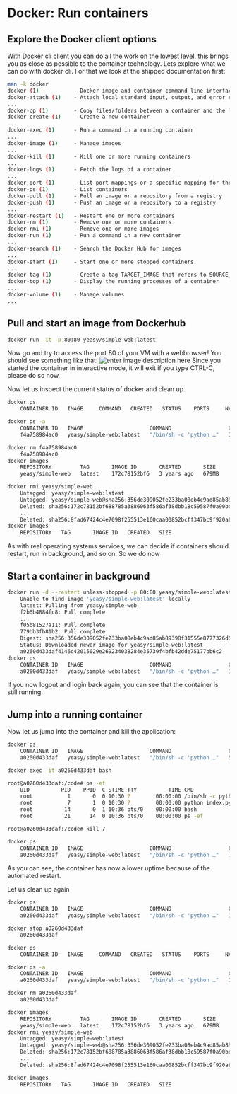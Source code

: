 # Docker: Run containers

## Explore the Docker client options
With Docker cli client you can do all the work on the lowest level, this brings you as close as possible to the container technology.
Lets explore what we can do with docker cli. For that we look at the shipped documentation first:
```bash
man -k docker
docker (1)           - Docker image and container command line interface
docker-attach (1)    - Attach local standard input, output, and error streams to a running container
...
docker-cp (1)        - Copy files/folders between a container and the local filesystem
docker-create (1)    - Create a new container
...
docker-exec (1)      - Run a command in a running container
...
docker-image (1)     - Manage images
...
docker-kill (1)      - Kill one or more running containers
...
docker-logs (1)      - Fetch the logs of a container
...
docker-port (1)      - List port mappings or a specific mapping for the container
docker-ps (1)        - List containers
docker-pull (1)      - Pull an image or a repository from a registry
docker-push (1)      - Push an image or a repository to a registry
...
docker-restart (1)   - Restart one or more containers
docker-rm (1)        - Remove one or more containers
docker-rmi (1)       - Remove one or more images
docker-run (1)       - Run a command in a new container
...
docker-search (1)    - Search the Docker Hub for images
...
docker-start (1)     - Start one or more stopped containers
...
docker-tag (1)       - Create a tag TARGET_IMAGE that refers to SOURCE_IMAGE
docker-top (1)       - Display the running processes of a container
...
docker-volume (1)    - Manage volumes
...
```

## Pull and start an image from Dockerhub
```bash
docker run -it -p 80:80 yeasy/simple-web:latest
```
Now go and try to access the port 80 of your VM with a webbrowser!
You should see something like that:
![enter image description here](https://github.com/joe-speedboat/workshop.docker/raw/main/images/http_simple_web.png)
Since you started the container in interactive mode, it will exit if you type CTRL-C, please do so now.

Now let us inspect the current status of docker and clean up.
```bash
docker ps 
	CONTAINER ID   IMAGE     COMMAND   CREATED   STATUS    PORTS     NAMES

docker ps -a
	CONTAINER ID   IMAGE                     COMMAND                  CREATED         STATUS                     PORTS     NAMES
	f4a758984ac0   yeasy/simple-web:latest   "/bin/sh -c 'python …"   3 minutes ago   Exited (0) 3 minutes ago             dreamy_diffie

docker rm f4a758984ac0
	f4a758984ac0
docker images
	REPOSITORY         TAG       IMAGE ID       CREATED       SIZE
	yeasy/simple-web   latest    172c78152bf6   3 years ago   679MB

docker rmi yeasy/simple-web
	Untagged: yeasy/simple-web:latest
	Untagged: yeasy/simple-web@sha256:356de309052fe233ba08eb4c9ad85ab89398f31555e8777326d57307ac913727
	Deleted: sha256:172c78152bf688785a3886063f586af38dbb18c59587f0a90bd57490ef06c251
	...
	Deleted: sha256:8fad67424c4e7098f255513e160caa00852bcff347bc9f920a82ddf3f60229de
docker images
	REPOSITORY   TAG       IMAGE ID   CREATED   SIZE
```

As with real operating systems services, we can decide if containers should restart, run in background, and so on.
So we do now

## Start a container in background
```bash
docker run -d --restart unless-stopped -p 80:80 yeasy/simple-web:latest
	Unable to find image 'yeasy/simple-web:latest' locally
	latest: Pulling from yeasy/simple-web
	f2b6b4884fc8: Pull complete 
	...
	f05b81527a11: Pull complete 
	779bb3fb81b2: Pull complete 
	Digest: sha256:356de309052fe233ba08eb4c9ad85ab89398f31555e8777326d57307ac913727
	Status: Downloaded newer image for yeasy/simple-web:latest
	a0260d433daf4146c42015029e269234038284e35739f4bfb42dde75177bb6c2
docker ps
	CONTAINER ID   IMAGE                     COMMAND                  CREATED          STATUS         PORTS                               NAMES
	a0260d433daf   yeasy/simple-web:latest   "/bin/sh -c 'python …"   13 seconds ago   Up 9 seconds   0.0.0.0:80->80/tcp, :::80->80/tcp   laughing_taussig
```
If you now logout and login back again, you can see that the container is still running.

## Jump into a running container
Now let us jump into the container and kill the application:
```bash
docker ps
	CONTAINER ID   IMAGE                     COMMAND                  CREATED         STATUS         PORTS                               NAMES
	a0260d433daf   yeasy/simple-web:latest   "/bin/sh -c 'python …"   5 minutes ago   Up 5 minutes   0.0.0.0:80->80/tcp, :::80->80/tcp   laughing_taussig

docker exec -it a0260d433daf bash

root@a0260d433daf:/code# ps -ef
	UID          PID    PPID  C STIME TTY          TIME CMD
	root           1       0  0 10:30 ?        00:00:00 /bin/sh -c python index.py
	root           7       1  0 10:30 ?        00:00:00 python index.py
	root          14       0  1 10:36 pts/0    00:00:00 bash
	root          21      14  0 10:36 pts/0    00:00:00 ps -ef

root@a0260d433daf:/code# kill 7

docker ps
	CONTAINER ID   IMAGE                     COMMAND                  CREATED         STATUS         PORTS                               NAMES
	a0260d433daf   yeasy/simple-web:latest   "/bin/sh -c 'python …"   7 minutes ago   Up 6 seconds   0.0.0.0:80->80/tcp, :::80->80/tcp   laughing_taussig
```
As you can see, the container has now a lower uptime because of the automated restart.

Let us clean up again
```bash
docker ps
	CONTAINER ID   IMAGE                     COMMAND                  CREATED          STATUS         PORTS                               NAMES
	a0260d433daf   yeasy/simple-web:latest   "/bin/sh -c 'python …"   12 minutes ago   Up 2 minutes   0.0.0.0:80->80/tcp, :::80->80/tcp   laughing_taussig

docker stop a0260d433daf
	a0260d433daf

docker ps
	CONTAINER ID   IMAGE     COMMAND   CREATED   STATUS    PORTS     NAMES

docker ps -a
	CONTAINER ID   IMAGE                     COMMAND                  CREATED          STATUS                        PORTS     NAMES
	a0260d433daf   yeasy/simple-web:latest   "/bin/sh -c 'python …"   13 minutes ago   Exited (137) 12 seconds ago             laughing_taussig

docker rm a0260d433daf
	a0260d433daf

docker images
	REPOSITORY         TAG       IMAGE ID       CREATED       SIZE
	yeasy/simple-web   latest    172c78152bf6   3 years ago   679MB
docker rmi yeasy/simple-web
	Untagged: yeasy/simple-web:latest
	Untagged: yeasy/simple-web@sha256:356de309052fe233ba08eb4c9ad85ab89398f31555e8777326d57307ac913727
	Deleted: sha256:172c78152bf688785a3886063f586af38dbb18c59587f0a90bd57490ef06c251
	...
	Deleted: sha256:8fad67424c4e7098f255513e160caa00852bcff347bc9f920a82ddf3f60229de

docker images
	REPOSITORY   TAG       IMAGE ID   CREATED   SIZE
```
<!--stackedit_data:
eyJoaXN0b3J5IjpbLTQ0ODU1MzE3NywxMTY3ODM4NTQ1LDI1Mj
Y1Mjk1OCwxNDEzMjI5NTQ5LDE0MTMxMTA2OTcsODc4MDc0NTdd
fQ==
-->